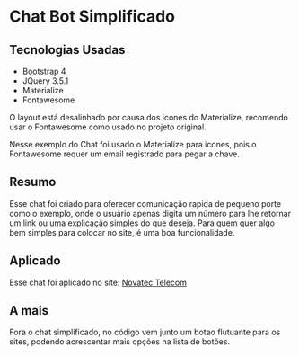 <h1>Chat Bot Simplificado</h1>

<h2>Tecnologias Usadas</h2>
<ul>
  <li>Bootstrap 4</li>
  <li>JQuery 3.5.1</li>
  <li>Materialize</li>
  <li>Fontawesome</li>
</ul>

<p>O layout está desalinhado por causa dos icones do Materialize, recomendo usar o Fontawesome como usado no projeto original.</p>
<p>Nesse exemplo do Chat foi usado o Materialize para icones, pois o Fontawesome requer um email registrado para pegar a chave.</p>

<h2>Resumo</h2>

<p>Esse chat foi criado para oferecer comunicação rapida de pequeno porte como o exemplo, onde o usuário apenas digita um número para lhe retornar um link ou uma explicação simples do que deseja. Para quem quer algo bem simples para colocar no site, é uma boa funcionalidade.</p>

<h2>Aplicado</h2>
<p>Esse chat foi aplicado no site: <a href="https://novatectelecom.net.br/">Novatec Telecom</a></p>

<h2>A mais</h2>
<p>Fora o chat simplificado, no código vem junto um botao flutuante para os sites, podendo acrescentar mais opções na lista de botões.</p>
